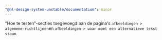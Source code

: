 ```yaml
---
"@nl-design-system-unstable/documentation": minor
---
```


"Hoe te testen"-secties toegevoegd aan de pagina's `afbeeldingen > algemene-richtlijnen`en `afbeeldingen > waar moet een alternatieve tekst staan`.
